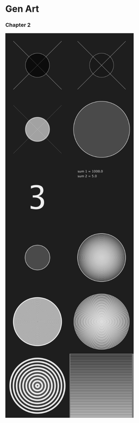# Gen Art
### Chapter 2

[<img src="ch2_2_1_Functions_Params_ColorValues/ch2_2_1_Functions_Params_ColorValues.png
" width="200px" align="middle"/>](ch2_2_1_Functions_Params_ColorValues/ch2_2_1_Functions_Params_ColorValues.png
)[<img src="ch2_2_3_Variables/ch2_2_3_Variables.png
" width="200px" align="middle"/>](ch2_2_3_Variables/ch2_2_3_Variables.png
)[<img src="ch2_2_4_Fills_AlphaValues_DrawingOrder/ch2_2_4_Fills_AlphaValues_DrawingOrder.png
" width="200px" align="middle"/>](ch2_2_4_Fills_AlphaValues_DrawingOrder/ch2_2_4_Fills_AlphaValues_DrawingOrder.png
)[<img src="ch2_3_1_FrameLoop/ch2_3_1_FrameLoop.png
" width="200px" align="middle"/>](ch2_3_1_FrameLoop/ch2_3_1_FrameLoop.png
)[<img src="ch2_3_2_WriteOwnFunctions/ch2_3_2_WriteOwnFunctions.png
" width="200px" align="middle"/>](ch2_3_2_WriteOwnFunctions/ch2_3_2_WriteOwnFunctions.png
)[<img src="ch2_3_3_Operators/ch2_3_3_Operators.png
" width="200px" align="middle"/>](ch2_3_3_Operators/ch2_3_3_Operators.png
)[<img src="ch2_3_4_Conditionals/ch2_3_4_Conditionals.png
" width="200px" align="middle"/>](ch2_3_4_Conditionals/ch2_3_4_Conditionals.png
)[<img src="ch2_4_1_WhileLoops_v01/ch2_4_1_WhileLoops_v01.png
" width="200px" align="middle"/>](ch2_4_1_WhileLoops_v01/ch2_4_1_WhileLoops_v01.png
)[<img src="ch2_4_1_WhileLoops_v02/ch2_4_1_WhileLoops_v02.png
" width="200px" align="middle"/>](ch2_4_1_WhileLoops_v02/ch2_4_1_WhileLoops_v02.png
)[<img src="ch2_4_2_LeavingTracesv01/ch2_4_2_LeavingTracesv01.png
" width="200px" align="middle"/>](ch2_4_2_LeavingTracesv01/ch2_4_2_LeavingTracesv01.png
)[<img src="ch2_4_2_LeavingTracesv02/ch2_4_2_LeavingTracesv02.png
" width="200px" align="middle" />](ch2_4_2_LeavingTracesv02/ch2_4_2_LeavingTracesv02.png
)[<img src="ch2_4_3_ForLoops/ch2_4_3_ForLoops.png
" width="200px" align="middle"/>](ch2_4_3_ForLoops/ch2_4_3_ForLoops.png
)
